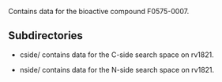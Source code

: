 Contains data for the bioactive compound F0575-0007.

## Subdirectories

- cside/ contains data for the C-side search space on rv1821.

- nside/ contains data for the N-side search space on rv1821.

